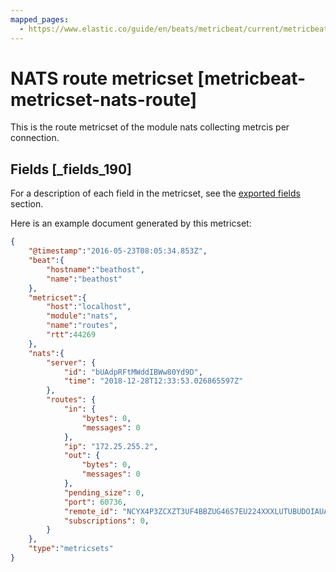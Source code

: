 ```yaml
---
mapped_pages:
  - https://www.elastic.co/guide/en/beats/metricbeat/current/metricbeat-metricset-nats-route.html
---
```


# NATS route metricset [metricbeat-metricset-nats-route]

This is the route metricset of the module nats collecting metrcis per connection.

## Fields [_fields_190]

For a description of each field in the metricset, see the [exported fields](/reference/metricbeat/exported-fields-nats.md) section.

Here is an example document generated by this metricset:

```json
{
    "@timestamp":"2016-05-23T08:05:34.853Z",
    "beat":{
        "hostname":"beathost",
        "name":"beathost"
    },
    "metricset":{
        "host":"localhost",
        "module":"nats",
        "name":"routes",
        "rtt":44269
    },
    "nats":{
        "server": {
            "id": "bUAdpRFtMWddIBWw80Yd9D",
            "time": "2018-12-28T12:33:53.026865597Z"
        },
        "routes": {
            "in": {
                "bytes": 0,
                "messages": 0
            },
            "ip": "172.25.255.2",
            "out": {
                "bytes": 0,
                "messages": 0
            },
            "pending_size": 0,
            "port": 60736,
            "remote_id": "NCYX4P3ZCXZT3UF4BBZUG46S7EU224XXXLUTUBUDOIAUAIR5WJV73BV5",
            "subscriptions": 0,
        }
    },
    "type":"metricsets"
}
```


